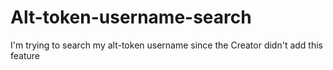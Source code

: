 # Alt-token-username-search
I'm trying to search my alt-token username since the Creator didn't add this feature
